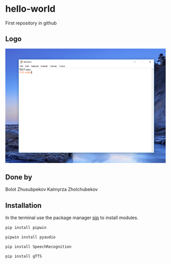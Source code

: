 # hello-world
First repository in github

## Logo
![](Images1/2020-12-16_17-04-57.png)

## Done by
Bolot Zhusubpekov
Kalmyrza Zholchubekov

## Installation

In the terminal use the package manager [pip](https://pip.pypa.io/en/stable/) to install modules.

```
pip install pipwin
```
```
pipwin install pyaudio
```
```
pip install SpeechRecognition
```
```
pip install gTTS
```
 
